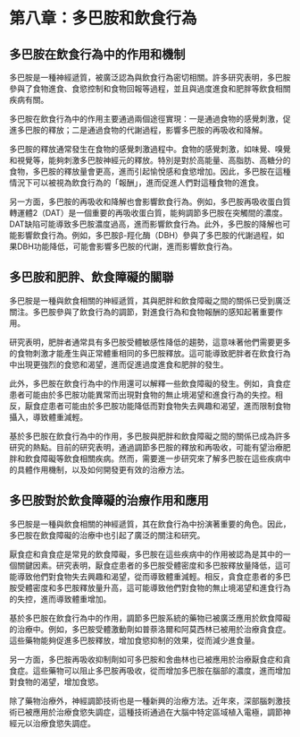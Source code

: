 # 第八章：多巴胺和飲食行為

## 多巴胺在飲食行為中的作用和機制

多巴胺是一種神經遞質，被廣泛認為與飲食行為密切相關。許多研究表明，多巴胺參與了食物進食、食慾控制和食物回報等過程，並且與過度進食和肥胖等飲食相關疾病有關。

多巴胺在飲食行為中的作用主要通過兩個途徑實現：一是通過食物的感覺刺激，促進多巴胺的釋放；二是通過食物的代謝過程，影響多巴胺的再吸收和降解。

多巴胺的釋放通常發生在食物的感覺刺激過程中。食物的感覺刺激，如味覺、嗅覺和視覺等，能夠刺激多巴胺神經元的釋放。特別是對於高能量、高脂肪、高糖分的食物，多巴胺的釋放量會更高，進而引起愉悅感和食慾增加。因此，多巴胺在這種情況下可以被視為飲食行為的「報酬」，進而促進人們對這種食物的進食。

另一方面，多巴胺的再吸收和降解也會影響飲食行為。例如，多巴胺再吸收蛋白質轉運體2（DAT）是一個重要的再吸收蛋白質，能夠調節多巴胺在突觸間的濃度。DAT缺陷可能導致多巴胺濃度過高，進而影響飲食行為。此外，多巴胺的降解也可能影響飲食行為。例如，多巴胺β-羥化酶（DBH）參與了多巴胺的代謝過程，如果DBH功能降低，可能會影響多巴胺的代謝，進而影響飲食行為。

## 多巴胺和肥胖、飲食障礙的關聯

多巴胺是一種與飲食相關的神經遞質，其與肥胖和飲食障礙之間的關係已受到廣泛關注。多巴胺參與了飲食行為的調節，對進食行為和食物報酬的感知起著重要作用。

研究表明，肥胖者通常具有多巴胺受體敏感性降低的趨勢，這意味著他們需要更多的食物刺激才能產生與正常體重相同的多巴胺釋放。這可能導致肥胖者在飲食行為中出現更強烈的食慾和渴望，進而促進過度進食和肥胖的發生。

此外，多巴胺在飲食行為中的作用還可以解釋一些飲食障礙的發生。例如，貪食症患者可能由於多巴胺功能異常而出現對食物的無止境渴望和進食行為的失控。相反，厭食症患者可能由於多巴胺功能降低而對食物失去興趣和渴望，進而限制食物攝入，導致體重減輕。

基於多巴胺在飲食行為中的作用，多巴胺與肥胖和飲食障礙之間的關係已成為許多研究的熱點。目前的研究表明，通過調節多巴胺的釋放和再吸收，可能有望治療肥胖和飲食障礙等飲食相關疾病。然而，需要進一步研究來了解多巴胺在這些疾病中的具體作用機制，以及如何開發更有效的治療方法。

## 多巴胺對於飲食障礙的治療作用和應用

多巴胺是一種與飲食相關的神經遞質，其在飲食行為中扮演著重要的角色。因此，多巴胺在飲食障礙的治療中也引起了廣泛的關注和研究。

厭食症和貪食症是常見的飲食障礙，多巴胺在這些疾病中的作用被認為是其中的一個關鍵因素。研究表明，厭食症患者的多巴胺受體密度和多巴胺釋放量降低，這可能導致他們對食物失去興趣和渴望，從而導致體重減輕。相反，貪食症患者的多巴胺受體密度和多巴胺釋放量升高，這可能導致他們對食物的無止境渴望和進食行為的失控，進而導致體重增加。

基於多巴胺在飲食行為中的作用，調節多巴胺系統的藥物已被廣泛應用於飲食障礙的治療中。例如，多巴胺受體激動劑如普萘洛爾和阿莫西林已被用於治療貪食症。這些藥物能夠促進多巴胺釋放，增加食慾抑制的效果，從而減少進食量。

另一方面，多巴胺再吸收抑制劑如可多巴胺和舍曲林也已被應用於治療厭食症和貪食症。這些藥物可以阻止多巴胺再吸收，從而增加多巴胺在腦部的濃度，進而增加對食物的渴望，增加食慾。

除了藥物治療外，神經調節技術也是一種新興的治療方法。近年來，深部腦刺激技術已被應用於治療食慾失調症，這種技術通過在大腦中特定區域植入電極，調節神經元以治療食慾失調症。

